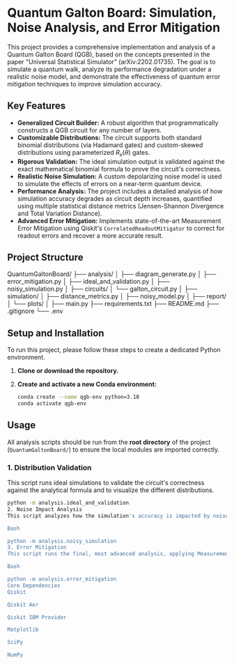 # Quantum Galton Board: Simulation, Noise Analysis, and Error Mitigation

This project provides a comprehensive implementation and analysis of a Quantum Galton Board (QGB), based on the concepts presented in the paper "Universal Statistical Simulator" (arXiv:2202.01735). The goal is to simulate a quantum walk, analyze its performance degradation under a realistic noise model, and demonstrate the effectiveness of quantum error mitigation techniques to improve simulation accuracy.

## Key Features

- **Generalized Circuit Builder:** A robust algorithm that programmatically constructs a QGB circuit for any number of layers.
- **Customizable Distributions:** The circuit supports both standard binomial distributions (via Hadamard gates) and custom-skewed distributions using parameterized $R_x(\theta)$ gates.
- **Rigorous Validation:** The ideal simulation output is validated against the exact mathematical binomial formula to prove the circuit's correctness.
- **Realistic Noise Simulation:** A custom depolarizing noise model is used to simulate the effects of errors on a near-term quantum device.
- **Performance Analysis:** The project includes a detailed analysis of how simulation accuracy degrades as circuit depth increases, quantified using multiple statistical distance metrics (Jensen-Shannon Divergence and Total Variation Distance).
- **Advanced Error Mitigation:** Implements state-of-the-art Measurement Error Mitigation using Qiskit's `CorrelatedReadoutMitigator` to correct for readout errors and recover a more accurate result.

##  Project Structure

QuantumGaltonBoard/
├── analysis/
│ ├── diagram_generate.py 
│ ├── error_mitigation.py
│ ├── ideal_and_validation.py 
│ ├── noisy_simulation.py
│
├── circuits/
│ └── galton_circuit.py
│
├── simulation/
│ ├── distance_metrics.py
│ ├── noisy_model.py
│
├── report/
│ └── plots/
│
├── main.py
├── requirements.txt
├── README.md
├── .gitignore
└── .env 


## Setup and Installation

To run this project, please follow these steps to create a dedicated Python environment.

1.  **Clone or download the repository.**

2.  **Create and activate a new Conda environment:**
    ```bash
    conda create --name qgb-env python=3.10
    conda activate qgb-env
    ```

## Usage

All analysis scripts should be run from the **root directory** of the project (`QuantumGaltonBoard/`) to ensure the local modules are imported correctly.

### 1. Distribution Validation
This script runs ideal simulations to validate the circuit's correctness against the analytical formula and to visualize the different distributions.
```bash
python -m analysis.ideal_and_validation
2. Noise Impact Analysis
This script analyzes how the simulation's accuracy is impacted by noise as the circuit depth increases.

Bash

python -m analysis.noisy_simulation
3. Error Mitigation
This script runs the final, most advanced analysis, applying Measurement Error Mitigation to correct the noisy results and recover a more accurate value.

Bash

python -m analysis.error_mitigation
Core Dependencies
Qiskit

Qiskit Aer

Qiskit IBM Provider

Matplotlib

SciPy

NumPy
